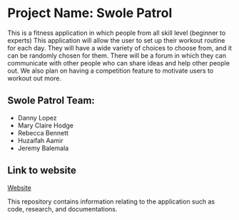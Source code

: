 # Project Name: Swole Patrol

This is a fitness application in which people from all skill level (beginner to experts)
This application will allow the user to set up their workout routine for each day.
They will have a wide variety of choices to choose from, and it can be randomly chosen for them.
There will be a forum in which they can communicate with other people who can share ideas and help
other people out. We also plan on having a competition feature to motivate users to workout out more.

## Swole Patrol Team:
* Danny Lopez
* Mary Claire Hodge
* Rebecca Bennett
* Huzaifah Aamir     
* Jeremy Balemala

## Link to website
[Website](https://discopenguin12.github.io/HCI-2BOrNot2B/)

This repository contains information relating to the application such as code, research, and documentations.

